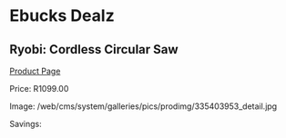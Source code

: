 
# Ebucks Dealz
## Ryobi: Cordless Circular Saw
[Product Page](https://www.ebucks.com/web/shop/productSelected.do?prodId=335403953&catId=1235224419)

Price: R1099.00

Image: /web/cms/system/galleries/pics/prodimg/335403953_detail.jpg

Savings: 


	